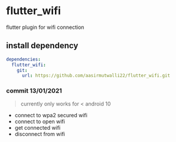 # flutter_wifi

flutter plugin for wifi connection

## install dependency
```yaml
dependencies:
  flutter_wifi:
    git:
      url: https://github.com/aasirmutwalli22/flutter_wifi.git
```

### commit 13/01/2021 
> currently only works for < android 10
- connect to wpa2 secured wifi
- connect to open wifi
- get connected wifi
- disconnect from wifi

